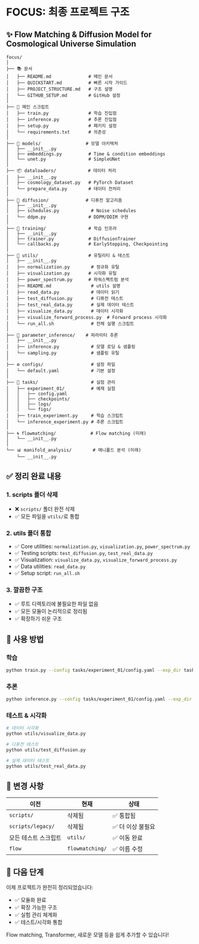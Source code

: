# FOCUS: 최종 프로젝트 구조

## ✨ Flow Matching & Diffusion Model for Cosmological Universe Simulation

```
focus/
│
├── 📚 문서
│   ├── README.md              # 메인 문서
│   ├── QUICKSTART.md          # 빠른 시작 가이드
│   ├── PROJECT_STRUCTURE.md   # 구조 설명
│   └── GITHUB_SETUP.md        # GitHub 설정
│
├── 🎯 메인 스크립트
│   ├── train.py               # 학습 진입점
│   ├── inference.py           # 추론 진입점
│   ├── setup.py               # 패키지 설정
│   └── requirements.txt       # 의존성
│
├── 🎨 models/                 # 모델 아키텍처
│   ├── __init__.py
│   ├── embeddings.py          # Time & condition embeddings
│   └── unet.py                # SimpleUNet
│
├── 📦 dataloaders/            # 데이터 처리
│   ├── __init__.py
│   ├── cosmology_dataset.py   # PyTorch Dataset
│   └── prepare_data.py        # 데이터 전처리
│
├── 🌊 diffusion/              # 디퓨전 알고리즘
│   ├── __init__.py
│   ├── schedules.py            # Noise schedules
│   └── ddpm.py                # DDPM/DDIM 구현
│
├── 🏃 training/                # 학습 인프라
│   ├── __init__.py
│   ├── trainer.py             # DiffusionTrainer
│   └── callbacks.py           # EarlyStopping, Checkpointing
│
├── 🔧 utils/                   # 유틸리티 & 테스트
│   ├── __init__.py
│   ├── normalization.py        # 정규화 유틸
│   ├── visualization.py       # 시각화 유틸
│   ├── power_spectrum.py      # 파워스펙트럼 분석
│   ├── README.md               # utils 설명
│   ├── read_data.py            # 데이터 읽기
│   ├── test_diffusion.py       # 디퓨전 테스트
│   ├── test_real_data.py       # 실제 데이터 테스트
│   ├── visualize_data.py       # 데이터 시각화
│   ├── visualize_forward_process.py  # Forward process 시각화
│   └── run_all.sh              # 전체 실행 스크립트
│
├── 🔮 parameter_inference/    # 파라미터 추론
│   ├── __init__.py
│   ├── inference.py            # 모델 로딩 & 샘플링
│   └── sampling.py             # 샘플링 유틸
│
├── ⚙️ configs/                  # 설정 파일
│   └── default.yaml            # 기본 설정
│
├── 🧪 tasks/                    # 실험 관리
│   ├── experiment_01/          # 예제 실험
│   │   ├── config.yaml
│   │   ├── checkpoints/
│   │   ├── logs/
│   │   └── figs/
│   ├── train_experiment.py     # 학습 스크립트
│   └── inference_experiment.py # 추론 스크립트
│
├── 🌀 flowmatching/             # Flow matching (미래)
│   └── __init__.py
│
└── 📊 manifold_analysis/        # 매니폴드 분석 (미래)
    └── __init__.py
```

## ✅ 정리 완료 내용

### 1. **scripts 폴더 삭제**
- ❌ `scripts/` 폴더 완전 삭제
- ✅ 모든 파일을 `utils/`로 통합

### 2. **utils 폴더 통합**
- ✅ Core utilities: `normalization.py`, `visualization.py`, `power_spectrum.py`
- ✅ Testing scripts: `test_diffusion.py`, `test_real_data.py`
- ✅ Visualization: `visualize_data.py`, `visualize_forward_process.py`
- ✅ Data utilities: `read_data.py`
- ✅ Setup script: `run_all.sh`

### 3. **깔끔한 구조**
- ✅ 루트 디렉토리에 불필요한 파일 없음
- ✅ 모든 모듈이 논리적으로 정리됨
- ✅ 확장하기 쉬운 구조

## 🚀 사용 방법

### 학습
```bash
python train.py --config tasks/experiment_01/config.yaml --exp_dir tasks/experiment_01
```

### 추론
```bash
python inference.py --config tasks/experiment_01/config.yaml --exp_dir tasks/experiment_01
```

### 테스트 & 시각화
```bash
# 데이터 시각화
python utils/visualize_data.py

# 디퓨전 테스트
python utils/test_diffusion.py

# 실제 데이터 테스트
python utils/test_real_data.py
```

## 📝 변경 사항

| 이전 | 현재 | 상태 |
|-----|------|-----|
| `scripts/` | 삭제됨 | ✅ 통합됨 |
| `scripts/legacy/` | 삭제됨 | ✅ 더 이상 불필요 |
| 모든 테스트 스크립트 | `utils/` | ✅ 이동 완료 |
| `flow` | `flowmatching/` | ✅ 이름 수정 |

## 🎯 다음 단계

이제 프로젝트가 완전히 정리되었습니다:
- ✅ 모듈화 완료
- ✅ 확장 가능한 구조
- ✅ 실험 관리 체계화
- ✅ 테스트/시각화 통합

Flow matching, Transformer, 새로운 모델 등을 쉽게 추가할 수 있습니다!


